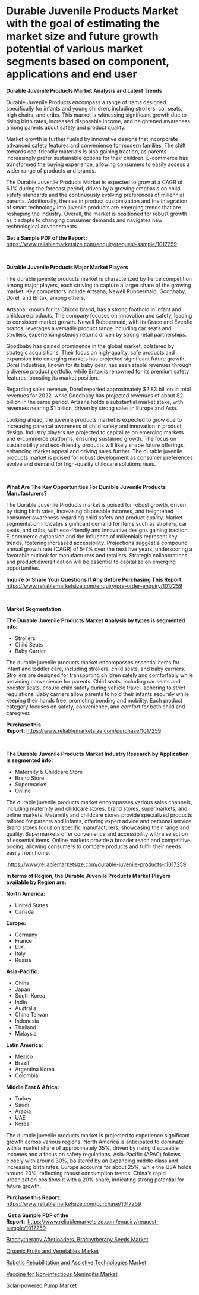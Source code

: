 <p><h1>Durable Juvenile Products Market with the goal of estimating the market size and future growth potential of various market segments based on component, applications and end user</h1></p><p><strong>Durable Juvenile Products Market Analysis and Latest Trends</strong></p>
<p><p>Durable Juvenile Products encompass a range of items designed specifically for infants and young children, including strollers, car seats, high chairs, and cribs. This market is witnessing significant growth due to rising birth rates, increased disposable income, and heightened awareness among parents about safety and product quality. </p><p>Market growth is further fueled by innovative designs that incorporate advanced safety features and convenience for modern families. The shift towards eco-friendly materials is also gaining traction, as parents increasingly prefer sustainable options for their children. E-commerce has transformed the buying experience, allowing consumers to easily access a wider range of products and brands.</p><p>The Durable Juvenile Products Market is expected to grow at a CAGR of 6.1% during the forecast period, driven by a growing emphasis on child safety standards and the continuously evolving preferences of millennial parents. Additionally, the rise in product customization and the integration of smart technology into juvenile products are emerging trends that are reshaping the industry. Overall, the market is positioned for robust growth as it adapts to changing consumer demands and navigates new technological advancements.</p></p>
<p><strong>Get a Sample PDF of the Report:&nbsp;</strong> <a href="https://www.reliablemarketsize.com/enquiry/request-sample/1017259?utm_campaign=973&utm_medium=2&utm_source=Github&utm_content=ia&utm_term=21032025&utm_id=durable-juvenile-products">https://www.reliablemarketsize.com/enquiry/request-sample/1017259</a></p>
<p>&nbsp;</p>
<p><strong>Durable Juvenile Products Major Market Players</strong></p>
<p><p>The durable juvenile products market is characterized by fierce competition among major players, each striving to capture a larger share of the growing market. Key competitors include Artsana, Newell Rubbermaid, Goodbaby, Dorel, and Britax, among others.</p><p>Artsana, known for its Chicco brand, has a strong foothold in infant and childcare products. The company focuses on innovation and safety, leading to consistent market growth. Newell Rubbermaid, with its Graco and Evenflo brands, leverages a versatile product range including car seats and strollers, experiencing steady returns driven by strong retail partnerships.</p><p>Goodbaby has gained prominence in the global market, bolstered by strategic acquisitions. Their focus on high-quality, safe products and expansion into emerging markets has projected significant future growth. Dorel Industries, known for its baby gear, has seen stable revenues through a diverse product portfolio, while Britax is renowned for its premium safety features, boosting its market position.</p><p>Regarding sales revenue, Dorel reported approximately $2.83 billion in total revenues for 2022, while Goodbaby has projected revenues of about $2 billion in the same period. Artsana holds a substantial market stake, with revenues nearing $1 billion, driven by strong sales in Europe and Asia.</p><p>Looking ahead, the juvenile products market is expected to grow due to increasing parental awareness of child safety and innovation in product design. Industry players are projected to capitalize on emerging markets and e-commerce platforms, ensuring sustained growth. The focus on sustainability and eco-friendly products will likely shape future offerings, enhancing market appeal and driving sales further. The durable juvenile products market is poised for robust development as consumer preferences evolve and demand for high-quality childcare solutions rises.</p></p>
<p>&nbsp;</p>
<p><strong>What Are The Key Opportunities For Durable Juvenile Products Manufacturers?</strong></p>
<p><p>The Durable Juvenile Products market is poised for robust growth, driven by rising birth rates, increasing disposable incomes, and heightened consumer awareness regarding child safety and product quality. Market segmentation indicates significant demand for items such as strollers, car seats, and cribs, with eco-friendly and innovative designs gaining traction. E-commerce expansion and the influence of millennials represent key trends, fostering increased accessibility. Projections suggest a compound annual growth rate (CAGR) of 5-7% over the next five years, underscoring a favorable outlook for manufacturers and retailers. Strategic collaborations and product diversification will be essential to capitalize on emerging opportunities.</p></p>
<p><strong>Inquire or Share Your Questions If Any Before Purchasing This Report:</strong> <a href="https://www.reliablemarketsize.com/enquiry/pre-order-enquiry/1017259?utm_campaign=973&utm_medium=2&utm_source=Github&utm_content=ia&utm_term=21032025&utm_id=durable-juvenile-products">https://www.reliablemarketsize.com/enquiry/pre-order-enquiry/1017259</a></p>
<p>&nbsp;</p>
<p><strong>Market Segmentation</strong></p>
<p><strong>The Durable Juvenile Products Market Analysis by types is segmented into:</strong></p>
<p><ul><li>Strollers</li><li>Child Seats</li><li>Baby Carrier</li></ul></p>
<p><p>The durable juvenile products market encompasses essential items for infant and toddler care, including strollers, child seats, and baby carriers. Strollers are designed for transporting children safely and comfortably while providing convenience for parents. Child seats, including car seats and booster seats, ensure child safety during vehicle travel, adhering to strict regulations. Baby carriers allow parents to hold their infants securely while keeping their hands free, promoting bonding and mobility. Each product category focuses on safety, convenience, and comfort for both child and caregiver.</p></p>
<p><strong>Purchase this Report:&nbsp;</strong><a href="https://www.reliablemarketsize.com/purchase/1017259?utm_campaign=973&utm_medium=2&utm_source=Github&utm_content=ia&utm_term=21032025&utm_id=durable-juvenile-products">https://www.reliablemarketsize.com/purchase/1017259</a></p>
<p>&nbsp;</p>
<p><strong>The Durable Juvenile Products Market Industry Research by Application is segmented into:</strong></p>
<p><ul><li>Maternity & Childcare Store</li><li>Brand Store</li><li>Supermarket</li><li>Online</li></ul></p>
<p><p>The durable juvenile products market encompasses various sales channels, including maternity and childcare stores, brand stores, supermarkets, and online markets. Maternity and childcare stores provide specialized products tailored for parents and infants, offering expert advice and personal service. Brand stores focus on specific manufacturers, showcasing their range and quality. Supermarkets offer convenience and accessibility with a selection of essential items. Online markets provide a broader reach and competitive pricing, allowing consumers to compare products and fulfill their needs easily from home.</p></p>
<p><a href="https://www.reliablemarketsize.com/durable-juvenile-products-r1017259?utm_campaign=973&utm_medium=2&utm_source=Github&utm_content=ia&utm_term=21032025&utm_id=durable-juvenile-products">&nbsp;https://www.reliablemarketsize.com/durable-juvenile-products-r1017259</a></p>
<p><strong>In terms of Region, the Durable Juvenile Products Market Players available by Region are:</strong></p>
<p>
    <p> <strong> North America: </strong>
        <ul>
            <li>United States</li>
            <li>Canada</li>
        </ul>
        </p> 
    <p> <strong> Europe: </strong>
        <ul>
            <li>Germany</li>
            <li>France</li>
            <li>U.K.</li>
            <li>Italy</li>
            <li>Russia</li>
        </ul>
        </p> 
    <p> <strong> Asia-Pacific: </strong>
        <ul>
            <li>China</li>
            <li>Japan</li>
            <li>South Korea</li>
            <li>India</li>
            <li>Australia</li>
            <li>China Taiwan</li>
            <li>Indonesia</li>
            <li>Thailand</li>
            <li>Malaysia</li>
        </ul>
        </p> 
    <p> <strong> Latin America: </strong>
        <ul>
            <li>Mexico</li>
            <li>Brazil</li>
            <li>Argentina Korea</li>
            <li>Colombia</li>
        </ul>
        </p> 
    <p> <strong> Middle East & Africa: </strong>
        <ul>
            <li>Turkey</li>
            <li>Saudi</li>
            <li>Arabia</li>
            <li>UAE</li>
            <li>Korea</li>
        </ul>
    </p>
    </p>
<p><p>The durable juvenile products market is projected to experience significant growth across various regions. North America is anticipated to dominate with a market share of approximately 35%, driven by rising disposable incomes and a focus on safety regulations. Asia-Pacific (APAC) follows closely with around 30%, bolstered by an expanding middle class and increasing birth rates. Europe accounts for about 25%, while the USA holds around 20%, reflecting robust consumption trends. China's rapid urbanization positions it with a 20% share, indicating strong potential for future growth.</p></p>
<p><strong>Purchase this Report: </strong><a href="https://www.reliablemarketsize.com/purchase/1017259?utm_campaign=973&utm_medium=2&utm_source=Github&utm_content=ia&utm_term=21032025&utm_id=durable-juvenile-products">https://www.reliablemarketsize.com/purchase/1017259</a></p>
<p>&nbsp;<strong>Get a Sample PDF of the Report:&nbsp;&nbsp;</strong><a href="https://www.reliablemarketsize.com/enquiry/request-sample/1017259?utm_campaign=973&utm_medium=2&utm_source=Github&utm_content=ia&utm_term=21032025&utm_id=durable-juvenile-products">https://www.reliablemarketsize.com/enquiry/request-sample/1017259</a></p>
<p><strong></strong></p>
<p><p><a href="https://github.com/aarajlyre/Market-Research-Report-List-1/blob/main/brachytherapy-afterloaders-brachytherapy-seeds-market.md?utm_campaign=973&utm_medium=2&utm_source=Github&utm_content=ia&utm_term=21032025&utm_id=durable-juvenile-products">Brachytherapy Afterloaders, Brachytherapy Seeds Market</a></p><p><a href="https://github.com/kovasovitzzg/Market-Research-Report-List-1/blob/main/organic-fruits-and-vegetables-market.md?utm_campaign=973&utm_medium=2&utm_source=Github&utm_content=ia&utm_term=21032025&utm_id=durable-juvenile-products">Organic Fruits and Vegetables Market</a></p><p><a href="https://github.com/raaschadonle/Market-Research-Report-List-1/blob/main/robotic-rehabilitation-and-assistive-technologies-market.md?utm_campaign=973&utm_medium=2&utm_source=Github&utm_content=ia&utm_term=21032025&utm_id=durable-juvenile-products">Robotic Rehabilitation and Assistive Technologies Market</a></p><p><a href="https://github.com/fendtdjunawo/Market-Research-Report-List-1/blob/main/vaccine-for-non-infectious-meningitis-market.md?utm_campaign=973&utm_medium=2&utm_source=Github&utm_content=ia&utm_term=21032025&utm_id=durable-juvenile-products">Vaccine for Non-infectious Meningitis Market</a></p><p><a href="https://github.com/palenjeppecd/Market-Research-Report-List-1/blob/main/solar-powered-pump-market.md?utm_campaign=973&utm_medium=2&utm_source=Github&utm_content=ia&utm_term=21032025&utm_id=durable-juvenile-products">Solar-powered Pump Market</a></p></p>